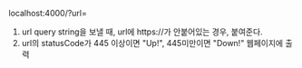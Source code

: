 localhost:4000/?url=

1. url query string을 보낼 때, url에 https://가 안붙어있는 경우, 붙여준다.
2. url의 statusCode가 445 이상이면 "Up!", 445미만이면 "Down!" 웹페이지에 출력
